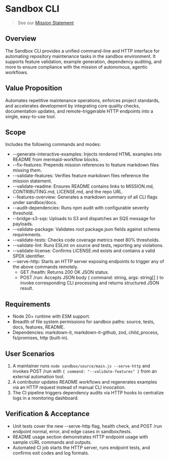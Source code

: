 # Sandbox CLI

> See our [Mission Statement](../../MISSION.md)

## Overview

The Sandbox CLI provides a unified command-line and HTTP interface for automating repository maintenance tasks in the sandbox environment. It supports feature validation, example generation, dependency auditing, and more to ensure compliance with the mission of autonomous, agentic workflows.

## Value Proposition

Automates repetitive maintenance operations, enforces project standards, and accelerates development by integrating core quality checks, documentation updates, and remote-triggerable HTTP endpoints into a single, easy-to-use tool.

## Scope

Includes the following commands and modes:

- --generate-interactive-examples: Injects rendered HTML examples into README from mermaid-workflow blocks.
- --fix-features: Prepends mission references to feature markdown files missing them.
- --validate-features: Verifies feature markdown files reference the mission statement.
- --validate-readme: Ensures README contains links to MISSION.md, CONTRIBUTING.md, LICENSE.md, and the repo URL.
- --features-overview: Generates a markdown summary of all CLI flags under sandbox/docs.
- --audit-dependencies: Runs npm audit with configurable severity threshold.
- --bridge-s3-sqs: Uploads to S3 and dispatches an SQS message for payloads.
- --validate-package: Validates root package.json fields against schema requirements.
- --validate-tests: Checks code coverage metrics meet 80% thresholds.
- --validate-lint: Runs ESLint on source and tests, reporting any violations.
- --validate-license: Confirms LICENSE.md exists and contains a valid SPDX identifier.
- --serve-http: Starts an HTTP server exposing endpoints to trigger any of the above commands remotely.
  - GET /health: Returns 200 OK JSON status.
  - POST /run: Accepts JSON body { command: string, args: string[] } to invoke corresponding CLI processing and returns structured JSON result.

## Requirements

- Node 20+ runtime with ESM support.
- Breadth of file system permissions for sandbox paths: source, tests, docs, features, README.
- Dependencies: markdown-it, markdown-it-github, zod, child_process, fs/promises, http (built-in).

## User Scenarios

1. A maintainer runs `node sandbox/source/main.js --serve-http` and invokes POST /run with `{ command: "--validate-features" }` from an external automation tool.
2. A contributor updates README workflows and regenerates examples via an HTTP request instead of manual CLI invocation.
3. The CI pipeline triggers dependency audits via HTTP hooks to centralize logs in a monitoring dashboard.

## Verification & Acceptance

- Unit tests cover the new --serve-http flag, health check, and POST /run endpoint normal, error, and edge cases in sandbox/tests.
- README usage section demonstrates HTTP endpoint usage with sample cURL commands and outputs.
- Automated CI job starts the HTTP server, runs endpoint tests, and confirms exit codes and log formats.
